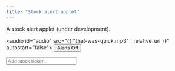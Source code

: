 ```yaml
---
title: "Stock alert applet"
---
```


A stock alert applet (under development). 

<audio id="audio" src="{{ "that-was-quick.mp3" | relative_url }}" autostart="false"></audio>
<button onclick="toggleAlerts(this); document.getElementById('audio').play();">Alerts Off</button>


<div>
	
<input onkeyup="if (event.keyCode == 27) this.value = '';
		else if (event.keyCode == 13) {
			event.preventDefault(); 
			submitTicker();
		}"
id="tickerInput" autocomplete="off" placeholder="Add stock ticker...">

<br><br>
<div id="ticker"></div>
<div id="market"></div>
	
<ul id="stocklist"></ul>
	
<span id="msg"></span>
	
</div>

<script> ////////////////////////////////////////////////////////////////
var tickerList = [];
let hourglasstimer;
	
function toggleAlerts(elt) {
	if (hourglasstimer) {
		elt.style.backgroundColor = "";
		elt.textContent = "Alerts Off";
		clearInterval(hourglasstimer);
		hourglasstimer = "";
	} else {	
		elt.style.backgroundColor = "#aaa";
		elt.textContent = "Alerts On";
		hourglasstimer = setInterval(function() {
			update();
		}, 5000);
	}
}
	
function update() {
	tickerList.forEach(function(stock) {
		console.log("updating " + stock);
		D(stock).style.fontWeight = "initial";
		console.log(D(stock + "-current").value);
		console.log(D(stock + "-lower").value);
		if (D(stock + "-current").value < D(stock + "-lower").value) {
			 D(stock).style.fontWeight = "bold";
			 console.log("bold");
		}
		if (D(stock + "-current").value > D(stock + "-upper").value) {
			D(stock).style.fontWeight = "bold";
			console.log("bold2");
		}
	});
}
	
function submitTicker() {
	// options: https://query2.finance.yahoo.com/v7/finance/options/
	// quote: https://query1.finance.yahoo.com/v7/finance/quote?symbols=
	let query = 'https://query1.finance.yahoo.com/v7/finance/quote?symbols=' + D('tickerInput').value;	
	fetch("https://sandboxansyble.herokuapp.com/", 
		{cache:'no-cache', headers: {'Target-URL': query }}).then(function(response) {
		return response.json();
	}).then(function(data) { 
	
	// let buffer = data.optionChain.result[0].quote;
	let buffer = data.quoteResponse.result[0];
	
	if (buffer) {	
		let stock = buffer.symbol;
		D('ticker').textContent = "Ticker: " + stock;
		D('market').textContent = "Market: " + buffer.regularMarketPrice;
	
		if (!tickerList.includes(stock)) {
			D('msg').textContent = "Ticker added.";
			tickerList.push(stock);

			let newli = make("li");
			newli.id = stock;
	
			let newTickerX = make("button");
			newTickerX.textContent = "X";
			newTickerX.onclick = function() { 
				tickerList.splice(tickerList.indexOf(stock), 1); 
				remove(newli); 
				D('msg').textContent = "Ticker removed.";
			};	
	
			let newTicker = make("span");
			newTicker.style.padding = "10px";
			newTicker.textContent = stock;
	
			let lowerBound = make("input");
			lowerBound.value = Math.floor(buffer.regularMarketPrice * 0.9 *100)/100;
			lowerBound.id = stock + "-lower";
	
			let current = make("input");
			current.value = Math.floor(buffer.regularMarketPrice * 1 *100)/100;
			current.id = stock + "-current";
	
			let upperBound = make("input");
			upperBound.value = Math.floor(buffer.regularMarketPrice * 1.1*100)/100;
			upperBound.id = stock + "-upper";
	
			newli.appendChild(newTickerX);
			newli.appendChild(newTicker);
			newli.appendChild(lowerBound);
			newli.appendChild(current);
			newli.appendChild(upperBound);
			D('stocklist').appendChild(newli);
		} else {
			D('stocklist').appendChild(D(stock));	
			D('msg').textContent = "Ticker already added.";
		}
	
		D('tickerInput').value = "";
	
	} else D('msg').textContent = "Ticker doesn't exist.";	
	}).catch(function(error) { console.log(error); });	
}
	
	
function D(string) { return document.getElementById(string);}
function make(string) { return document.createElement(string);}	
function remove(element) { element.parentNode.removeChild(element);}
</script>
    
